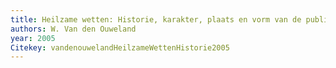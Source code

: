 ```yaml
---
title: Heilzame wetten: Historie, karakter, plaats en vorm van de publieke gezondheidszorg
authors: W. Van den Ouweland
year: 2005
Citekey: vandenouwelandHeilzameWettenHistorie2005
---
```


